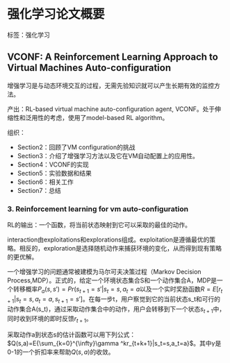# 强化学习论文概要

标签：强化学习

## VCONF: A Reinforcement Learning Approach to Virtual Machines Auto-configuration

增强学习是与动态环境交互的过程，无需先验知识就可以产生长期有效的监控方法。

产出：RL-based virtual machine auto-configuration agent, VCONF。处于伸缩性和泛用性的考虑，使用了model-based RL algorithm。

组织：

* Section2：回顾了VM configuration的挑战
* Section3：介绍了增强学习方法以及它在VM自动配置上的应用性。
* Section4：VCONF的实现
* Section5：实验数据和结果
* Section6：相关工作
* Section7：总结

### 3. Reinforcement learning for vm auto-configuration

RL的输出：一个函数，将当前状态映射到它可以采取的最佳的动作。

interaction由exploitations和explorations组成。exploitation是遵循最优的策略。相反的，exploration是选择随机动作来捕获环境的变化，从而得到现有策略的更优解。

一个增强学习的问题通常被建模为马尔可夫决策过程（Markov Decision Process,MDP）。正式的，给定一个环境状态集合S和一个动作集合A，MDP是一个转移概率$P_a(s,s')=Pr(s_{t+1}=s'|s_t=s,a_t=a$以及一个实时奖励函数$R=E[r_{t+1}|s_t=s,a_t=a,s_{t+1}=s']$。在每一步t，用户察觉到它的当前状态s_t和可行的动作集合A(s_t)，通过采取动作集合中的动作，用户会转移到下一个状态$s_{t+1}$中，同时收到环境的即时反馈$r_{t+1}$。

采取动作a到状态s的估计函数可以用下列公式：$Q(s,a)=E{\sum_{k=0}^{\infty}\gamma ^kr_{t+k+1}|s_t=s,a_t=a}$。其中$\gamma$是0-1的一个折扣率来帮助$Q(s,a)$的收敛。

